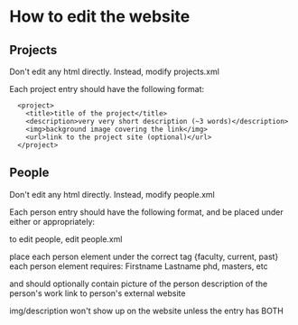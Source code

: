 # How to edit the website

## Projects

Don't edit any html directly. Instead, modify projects.xml

Each project entry should have the following format:
```
  <project>
    <title>title of the project</title>
    <description>very very short description (~3 words)</description>
    <img>background image covering the link</img>
    <url>link to the project site (optional)</url>
  </project>
```

## People

Don't edit any html directly. Instead, modify people.xml

Each person entry should have the following format, and be placed under either <current> or <past> appropriately:

to edit people, edit people.xml

place each person element under the correct tag {faculty, current, past}
each person element requires:
<name>Firstname Lastname</name>
<status>phd, masters, etc</status>

and should optionally contain
<img>picture of the person</img>
<description>description of the person's work</description>
<url>link to person's external website</url>

img/description won't show up on the website unless the entry has BOTH
